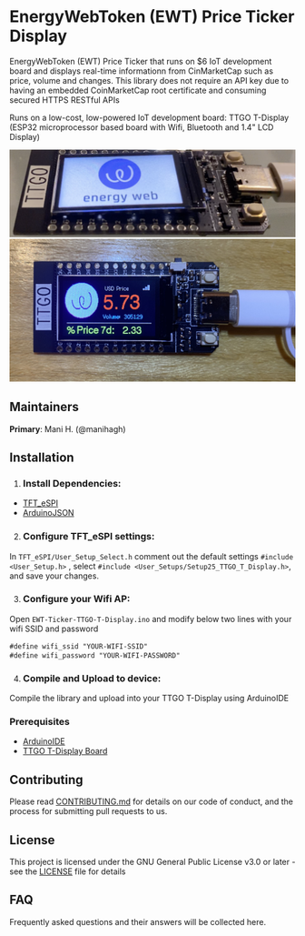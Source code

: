 # EnergyWebToken (EWT) Price Ticker Display

<short about text>
EnergyWebToken (EWT) Price Ticker that runs on $6 IoT development board and displays real-time informationn from CinMarketCap such as price, volume and changes. This library does not require an API key due to having an embedded CoinMarketCap root certificate and consuming secured HTTPS RESTful APIs<br />

Runs on a low-cost, low-powered IoT development board: TTGO T-Display (ESP32 microprocessor based board with Wifi, Bluetooth and 1.4" LCD Display)<br />

![EWT Ticker](images/screenshot_splash.png)
![EWT Ticker](images/screenshot_home.jpg)

## Maintainers
**Primary**: Mani H. (@manihagh)


## Installation
1. ### Install Dependencies:
+ [TFT_eSPI](https://github.com/Bodmer/TFT_eSPI)
+ [ArduinoJSON](https://github.com/bblanchon/ArduinoJson)

2. ### Configure TFT_eSPI settings:
In `TFT_eSPI/User_Setup_Select.h` comment out the default settings `#include <User_Setup.h>` , select `#include <User_Setups/Setup25_TTGO_T_Display.h>`, and save your changes.

3. ### Configure your Wifi AP:
Open `EWT-Ticker-TTGO-T-Display.ino` and modify below two lines with your wifi SSID and password
```
#define wifi_ssid "YOUR-WIFI-SSID"
#define wifi_password "YOUR-WIFI-PASSWORD"
```
4. ### Compile and Upload to device:
Compile the library and upload into your TTGO T-Display using ArduinoIDE


### Prerequisites
+ [ArduinoIDE](https://www.arduino.cc/en/main/software)
+ [TTGO T-Display Board](https://www.aliexpress.com/item/33048962331.html?spm=a2g0o.productlist.0.0.3c4e4e4bNAUURY&algo_pvid=83d9fb7a-c19e-4ab4-be7a-a1ea66d05162&algo_expid=83d9fb7a-c19e-4ab4-be7a-a1ea66d05162-9&btsid=0be3743615939674867663272e8cfb&ws_ab_test=searchweb0_0,searchweb201602_,searchweb201603_)


## Contributing

Please read [CONTRIBUTING.md](https://gist.github.com/PurpleBooth/b24679402957c63ec426) for details on our code of conduct, and the process for submitting pull requests to us.

## License

This project is licensed under the GNU General Public License v3.0 or later - see the [LICENSE](LICENSE) file for details

## FAQ

Frequently asked questions and their answers will be collected here.
